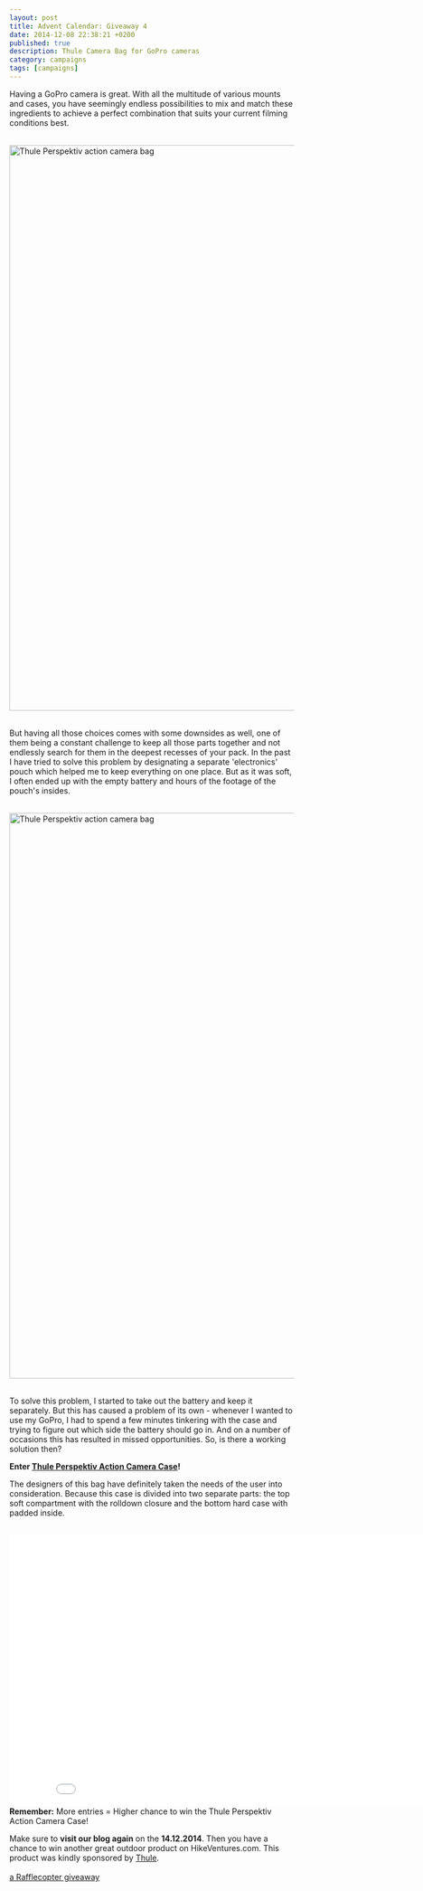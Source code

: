 ```yaml
---
layout: post
title: Advent Calendar: Giveaway 4
date: 2014-12-08 22:38:21 +0200
published: true
description: Thule Camera Bag for GoPro cameras
category: campaigns
tags: [campaigns]
---
```

Having a GoPro camera is great. With all the multitude of various mounts and cases, you have seemingly endless possibilities to mix and match these ingredients to achieve a perfect combination that  suits your current filming conditions best. <br><br>

<a href="https://www.flickr.com/photos/90204224@N07/15952674596" title="Thule Perspektiv action camera bag"><img src="https://farm8.staticflickr.com/7490/15952674596_d347bf8586_o.jpg" width="1000" height="1000" alt="Thule Perspektiv action camera bag"></a><!--more--><br><br>

But having all those choices comes with some downsides as well, one of them being a constant challenge to keep all those parts together and not endlessly search for them in the deepest recesses of your pack. In the past I have tried to solve this problem by designating a separate 'electronics' pouch which helped me to keep everything on one place. But as it was soft, I often ended up with the empty battery and hours of the footage of the pouch's insides. <br><br>

<a href="https://www.flickr.com/photos/90204224@N07/15792440089" title="Thule Perspektiv action camera bag"><img src="https://farm8.staticflickr.com/7506/15792440089_4f916edd4d_o.jpg" width="1000" height="1000" alt="Thule Perspektiv action camera bag"></a><br><br>

To solve this problem, I started to take out the battery and keep it separately. But this has caused a problem of its own - whenever I wanted to use my GoPro, I had to spend a few minutes tinkering with the case and trying to figure out which side the battery should go in. And on a number of occasions this has resulted in missed opportunities. So, is there a working solution then?

<strong>Enter [Thule Perspektiv Action Camera Case](http://www.thule.com/en/fi/products/sleeves-and-cases/camera-bags-and-cases/camera-action-cases/thule-perspektiv-action-camera-case-_-tl_85854227933_v2)!</strong>

The designers of this bag have definitely taken the needs of the user into consideration. Because this case is divided into two separate parts: the top soft compartment with the rolldown closure and the bottom hard case with padded inside.
<br><br>
<iframe width="853" height="480" src="//www.youtube.com/embed/oAVY3som0cA" frameborder="0" allowfullscreen></iframe>
<br>
<strong>Remember:</strong> More entries = Higher chance to win the Thule Perspektiv Action Camera Case!

Make sure to <strong>visit our blog again</strong> on the <strong>14.12.2014</strong>. Then you have a chance to win another great outdoor product on HikeVentures.com. This product was kindly sponsored by <a href="http://www.thule.com" target="_blank">Thule</a>.
<br><br>
<a class="rcptr" href="http://www.rafflecopter.com/rafl/display/9698c3705/" rel="nofollow" data-raflid="9698c3705" data-theme="classic" data-template="547383d1349ca46723745c71" id="rcwidget_iriogtau">a Rafflecopter giveaway</a>
<script src="//widget-prime.rafflecopter.com/launch.js"></script>
